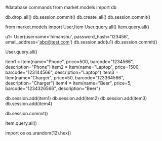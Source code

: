 #database commands
from market.models import db

db.drop_all()
db.session.commit()
db.create_all()
db.session.commit()

from market.models import User,Item
User.query.all()
Item.query.all()

u1= User(username='himanshu', password_hash='123456', email_address='abc@test.com')
db.session.add(u1)
db.session.commit()

User.query.all()

item1 = Item(name="Phone", price=500, barcode="1234566", description="Phone")
item2 = Item(name="Laptop", price=1500, barcode="123144566", description="Laptop")
item3 = Item(name="Charger", price=50, barcode="123364566", description="Charger")
item4 = Item(name="Beer", price=5, barcode="1234326566", description="Beer")

db.session.add(item1)
db.session.add(item2)
db.session.add(item3)
db.session.add(item4)

db.session.commit()

Item.query.all()




import os
os.urandom(12).hex()